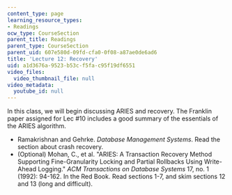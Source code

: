 ```yaml
---
content_type: page
learning_resource_types:
- Readings
ocw_type: CourseSection
parent_title: Readings
parent_type: CourseSection
parent_uid: 607e580d-09fd-cfa0-0f08-a87ae0de6ad6
title: 'Lecture 12: Recovery'
uid: a1d3676a-9523-b53c-f5fa-c95f19df6551
video_files:
  video_thumbnail_file: null
video_metadata:
  youtube_id: null
---
```


In this class, we will begin discussing ARIES and recovery. The Franklin paper assigned for Lec #10 includes a good summary of the essentials of the ARIES algorithm.

*   Ramakrishnan and Gehrke. _Database Management Systems_. Read the section about crash recovery.
*   (Optional) Mohan, C., et al. "ARIES: A Transaction Recovery Method Supporting Fine-Granularity Locking and Partial Rollbacks Using Write-Ahead Logging." _ACM Transactions on Database Systems_ 17, no. 1 (1992): 94-162. In the Red Book. Read sections 1-7, and skim sections 12 and 13 (long and difficult).